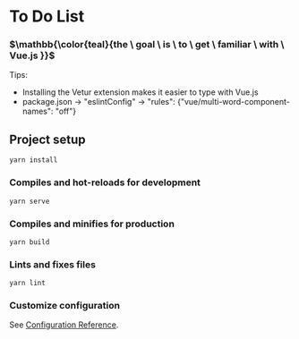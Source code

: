 # To Do List

### $\mathbb{\color{teal}{the \ goal \ is \ to \ get \ familiar \ with \ Vue.js  }}$

Tips:

- Installing the Vetur extension makes it easier to type with Vue.js
- package.json -> "eslintConfig" -> "rules": {"vue/multi-word-component-names": "off"}

## Project setup

```
yarn install
```

### Compiles and hot-reloads for development

```
yarn serve
```

### Compiles and minifies for production

```
yarn build
```

### Lints and fixes files

```
yarn lint
```

### Customize configuration

See [Configuration Reference](https://cli.vuejs.org/config/).
